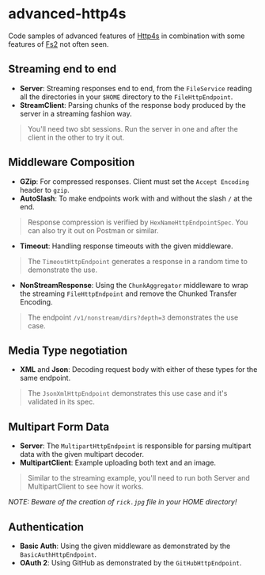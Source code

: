 advanced-http4s
===============

Code samples of advanced features of [Http4s](http://http4s.org/) in combination with some features of [Fs2](https://functional-streams-for-scala.github.io/fs2/) not often seen.

Streaming end to end
--------------------

- **Server**: Streaming responses end to end, from the `FileService` reading all the directories in your `$HOME` directory to the `FileHttpEndpoint`.
- **StreamClient**: Parsing chunks of the response body produced by the server in a streaming fashion way.

> You'll need two sbt sessions. Run the server in one and after the client in the other to try it out.

Middleware Composition
----------------------

- **GZip**: For compressed responses. Client must set the `Accept Encoding` header to `gzip`.
- **AutoSlash**: To make endpoints work with and without the slash `/` at the end.

> Response compression is verified by `HexNameHttpEndpointSpec`. You can also try it out on Postman or similar.

- **Timeout**: Handling response timeouts with the given middleware.

> The `TimeoutHttpEndpoint` generates a response in a random time to demonstrate the use.

- **NonStreamResponse**: Using the `ChunkAggregator` middleware to wrap the streaming `FileHttpEndpoint` and remove the Chunked Transfer Encoding.

> The endpoint `/v1/nonstream/dirs?depth=3` demonstrates the use case.

Media Type negotiation
----------------------

- **XML** and **Json**: Decoding request body with either of these types for the same endpoint.

> The `JsonXmlHttpEndpoint` demonstrates this use case and it's validated in its spec.

Multipart Form Data
-------------------

- **Server**: The `MultipartHttpEndpoint` is responsible for parsing multipart data with the given multipart decoder.
- **MultipartClient**: Example uploading both text and an image.

> Similar to the streaming example, you'll need to run both Server and MultipartClient to see how it works.

*NOTE: Beware of the creation of `rick.jpg` file in your HOME directory!*

Authentication
--------------

- **Basic Auth**: Using the given middleware as demonstrated by the `BasicAuthHttpEndpoint`.
- **OAuth 2**: Using GitHub as demonstrated by the `GitHubHttpEndpoint`.


